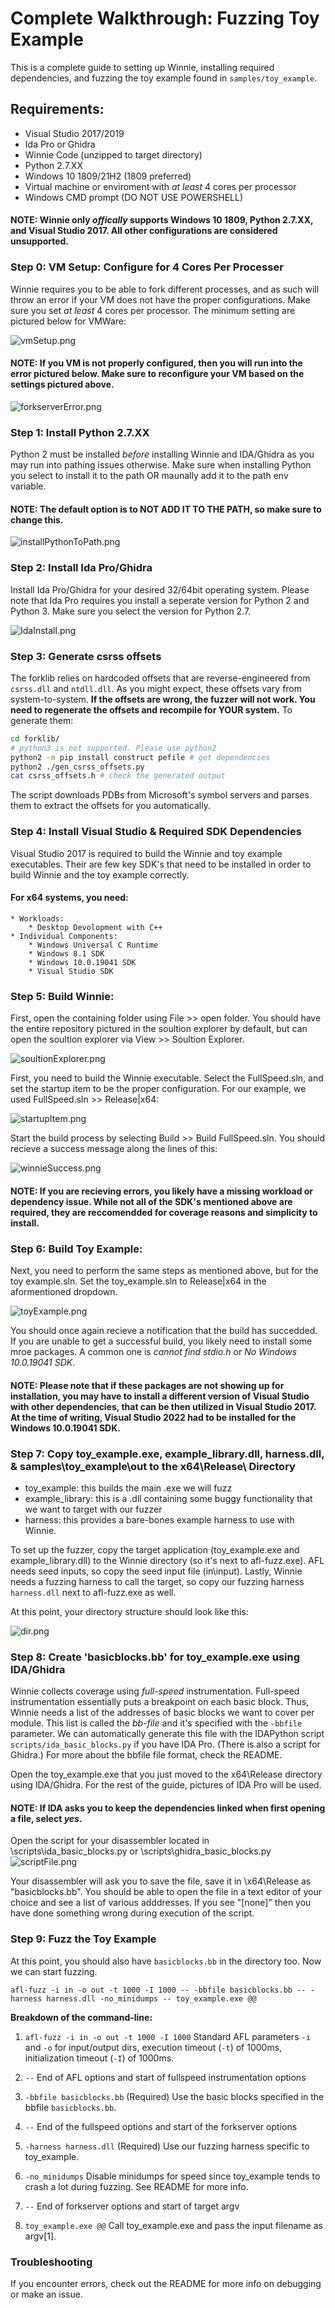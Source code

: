 # Complete Walkthrough: Fuzzing Toy Example
This is a complete guide to setting up Winnie, installing required dependencies, and fuzzing the toy example found in `samples/toy_example`. 

## Requirements:
* Visual Studio 2017/2019
* Ida Pro or Ghidra 
* Winnie Code (unzipped to target directory)
* Python 2.7.XX 
* Windows 10 1809/21H2 (1809 preferred)
* Virtual machine or enviroment with *at least* 4 cores per processor
* Windows CMD prompt (DO NOT USE POWERSHELL)
#### NOTE: Winnie only *offically* supports Windows 10 1809, Python 2.7.XX, and Visual Studio 2017. All other configurations are considered unsupported. 

### Step 0: VM Setup: Configure for 4 Cores Per Processer
Winnie requires you to be able to fork different processes, and as such will throw an error if your VM does not have the proper configurations. Make sure you set *at least* 4 cores per processor. The minimum setting are pictured below for VMWare: 

![vmSetup.png](./vmSetup.png)

#### NOTE: If you VM is not properly configured, then you will run into the error pictured below. Make sure to reconfigure your VM based on the settings pictured above. 

![forkserverError.png](./forkserverError.png)




### Step 1: Install Python 2.7.XX 
Python 2 must be installed *before* installing Winnie and IDA/Ghidra as you may run into pathing issues otherwise. Make sure when installing Python you select to install it to the path OR maunally add it to the path env variable. 
#### NOTE: The default option is to NOT ADD IT TO THE PATH, so make sure to change this. 

![installPythonToPath.png](./installPythonToPath.png)




### Step 2: Install Ida Pro/Ghidra 
Install Ida Pro/Ghidra for your desired 32/64bit operating system. Please note that Ida Pro requires you install a seperate version for Python 2 and Python 3. Make sure you select the version for Python 2.7. 

![IdaInstall.png](./IdaInstall.png)




### Step 3: Generate csrss offsets
The forklib relies on hardcoded offsets that are reverse-engineered from `csrss.dll` and `ntdll.dll`. As you might expect, these offsets vary from system-to-system. **If the offsets are wrong, the fuzzer will not work. You need to regenerate the offsets and recompile for YOUR system.** To generate them:

```bash
cd forklib/
# python3 is not supported. Please use python2
python2 -m pip install construct pefile # get dependencies
python2 ./gen_csrss_offsets.py
cat csrss_offsets.h # check the generated output
```

The script downloads PDBs from Microsoft's symbol servers and parses them to extract the offsets for you automatically.



### Step 4: Install Visual Studio & Required SDK Dependencies
Visual Studio 2017 is required to build the Winnie and toy example executables. Their are few key SDK's that need to be installed in order to build Winnie and the toy example correctly. 

#### For x64 systems, you need:
    * Workloads: 
        * Desktop Devolopment with C++ 
    * Individual Components:
        * Windows Universal C Runtime
        * Windows 8.1 SDK
        * Windows 10.0.19041 SDK
        * Visual Studio SDK 




### Step 5: Build Winnie: 
First, open the containing folder using File >> open folder. You should have the entire repository pictured in the soultion explorer by default, but can open the soultion explorer via View >> Soultion Explorer.

![soultionExplorer.png](./soultionExplorer.png)


First, you need to build the Winnie executable. Select the FullSpeed.sln, and set the startup item to be the proper configuration. For our example, we used FullSpeed.sln >> Release|x64:

![startupItem.png](./startupItem.png)

Start the build process by selecting Build >> Build FullSpeed.sln. You should recieve a success message along the lines of this: 

![winnieSuccess.png](./winnieSuccess.png)

#### NOTE: If you are recieving errors, you likely have a missing workload or dependency issue. While not all of the SDK's mentioned above are required, they are reccomendded for coverage reasons and simplicity to install. 




### Step 6: Build Toy Example:
Next, you need to perform the same steps as mentioned above, but for the toy example.sln. Set the toy_example.sln to Release|x64 in the aformentioned dropdown. 

![toyExample.png](./toyExample.png) 

You should once again recieve a notification that the build has succedded. If you are unable to get a successful build, you likely need to install some mroe packages. A common one is *cannot find stdio.h* or *No Windows 10.0.19041 SDK*. 

#### NOTE: Please note that if these packages are not showing up for installation, you may have to install a different version of Visual Studio with other dependencies, that can be then utilized in Visual Studio 2017. At the time of writing, Visual Studio 2022 had to be installed for the Windows 10.0.19041 SDK.




### Step 7: Copy toy_example.exe, example_library.dll, harness.dll, & samples\toy_example\out to the x64\Release\ Directory

 - toy_example: this builds the main .exe we will fuzz
 - example_library: this is a .dll containing some buggy functionality that we want to target with our fuzzer
 - harness: this provides a bare-bones example harness to use with Winnie.

To set up the fuzzer, copy the target application (toy_example.exe and example_library.dll) to the Winnie directory (so it's next to afl-fuzz.exe). AFL needs seed inputs, so copy the seed input file (in\input). Lastly, Winnie needs a fuzzing harness to call the target, so copy our fuzzing harness `harness.dll` next to afl-fuzz.exe as well.

At this point, your directory structure should look like this:

![dir.png](./dir.png)



### Step 8: Create 'basicblocks.bb' for toy_example.exe using IDA/Ghidra 
Winnie collects coverage using *full-speed* instrumentation. Full-speed instrumentation essentially puts a breakpoint on each basic block. Thus, Winnie needs a list of the addresses of basic blocks we want to cover per module. This list is called the *bb-file* and it's specified with the `-bbfile` parameter. We can automatically generate this file with the IDAPython script `scripts/ida_basic_blocks.py` if you have IDA Pro. (There is also a script for Ghidra.) For more about the bbfile file format, check the README. 

Open the toy_example.exe that you just moved to the x64\Release directory using IDA/Ghidra. For the rest of the guide, pictures of IDA Pro will be used. 
#### NOTE: If IDA asks you to keep the dependencies linked when first opening a file, select *yes*. 

Open the script for your disassembler located in \scripts\ida_basic_blocks.py or \scripts\ghidra_basic_blocks.py 
![scriptFile.png](./scriptFile.png)

Your disassembler will ask you to save the file, save it in \x64\Release as "basicblocks.bb". You should be able to open the file in a text editor of your choice and see a list of various adddresses. If you see "[none]" then you have done something wrong during execution of the script. 



### Step 9: Fuzz the Toy Example 

At this point, you should also have `basicblocks.bb` in the directory too. Now we can start fuzzing.

`afl-fuzz -i in -o out -t 1000 -I 1000 -- -bbfile basicblocks.bb -- -harness harness.dll -no_minidumps -- toy_example.exe @@`

**Breakdown of the command-line:**

1. `afl-fuzz -i in -o out -t 1000 -I 1000` Standard AFL parameters `-i` and `-o` for input/output dirs, execution timeout (`-t`) of 1000ms, initialization timeout (`-I`) of 1000ms.

2. `--` End of AFL options and start of fullspeed instrumentation options

3. `-bbfile basicblocks.bb` (Required) Use the basic blocks specified in the bbfile `basicblocks.bb`.

4. `--` End of the fullspeed options and start of the forkserver options

5. `-harness harness.dll` (Required) Use our fuzzing harness specific to toy_example.

6. `-no_minidumps` Disable minidumps for speed since toy_example tends to crash a lot during fuzzing. See README for more info.

7. `--` End of forkserver options and start of target argv

8. `toy_example.exe @@` Call toy_example.exe and pass the input filename as argv[1].

### Troubleshooting 

If you encounter errors, check out the README for more info on debugging or make an issue.
